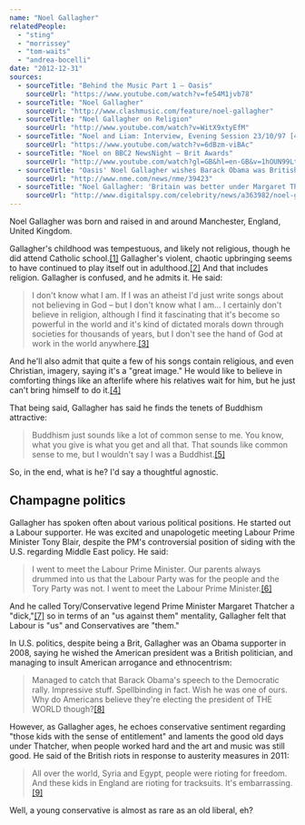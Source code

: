 ```yaml
---
name: "Noel Gallagher"
relatedPeople:
  - "sting"
  - "morrissey"
  - "tom-waits"
  - "andrea-bocelli"
date: "2012-12-31"
sources:
  - sourceTitle: "Behind the Music Part 1 – Oasis"
    sourceUrl: "https://www.youtube.com/watch?v=fe54M1jvb78"
  - sourceTitle: "Noel Gallagher"
    sourceUrl: "http://www.clashmusic.com/feature/noel-gallagher"
  - sourceTitle: "Noel Gallagher on Religion"
    sourceUrl: "http://www.youtube.com/watch?v=WitX9xtyEfM"
  - sourceTitle: "Noel and Liam: Interview, Evening Session 23/10/97 [4/6]"
    sourceUrl: "https://www.youtube.com/watch?v=6dBzm-viBAc"
  - sourceTitle: "Noel on BBC2 NewsNight – Brit Awards"
    sourceUrl: "http://www.youtube.com/watch?gl=GB&hl=en-GB&v=1hOUN99LtUg"
  - sourceTitle: "Oasis' Noel Gallagher wishes Barack Obama was British"
    sourceUrl: "http://www.nme.com/news/nme/39423"
  - sourceTitle: "Noel Gallagher: 'Britain was better under Margaret Thatcher.'"
    sourceUrl: "http://www.digitalspy.com/celebrity/news/a363982/noel-gallagher-britain-was-better-under-margaret-thatcher.html"
---
```


Noel Gallagher was born and raised in and around Manchester, England, United Kingdom.

Gallagher's childhood was tempestuous, and likely not religious, though he did attend Catholic school.<a class="source-citation" href="#https://www.youtube.com/watch?v=fe54M1jvb78" title="Behind the Music Part 1 – Oasis">[1]</a> Gallagher's violent, chaotic upbringing seems to have continued to play itself out in adulthood.<a class="source-citation" href="#https://www.youtube.com/watch?v=fe54M1jvb78" title="Behind the Music Part 1 – Oasis">[2]</a> And that includes religion. Gallagher is confused, and he admits it. He said:

>I don't know what I am. If I was an atheist I'd just write songs about not believing in God – but I don't know what I am… I certainly don't believe in religion, although I find it fascinating that it's become so powerful in the world and it's kind of dictated morals down through societies for thousands of years, but I don't see the hand of God at work in the world anywhere.<a class="source-citation" href="#http://www.clashmusic.com/feature/noel-gallagher" title="Noel Gallagher">[3]</a>

And he'll also admit that quite a few of his songs contain religious, and even Christian, imagery, saying it's a "great image." He would like to believe in comforting things like an afterlife where his relatives wait for him, but he just can't bring himself to do it.<a class="source-citation" href="#http://www.youtube.com/watch?v=WitX9xtyEfM" title="Noel Gallagher on Religion">[4]</a>

That being said, Gallagher has said he finds the tenets of Buddhism attractive:

>Buddhism just sounds like a lot of common sense to me. You know, what you give is what you get and all that. That sounds like common sense to me, but I wouldn't say I was a Buddhist.<a class="source-citation" href="#http://www.clashmusic.com/feature/noel-gallagher" title="Noel Gallagher">[5]</a>

So, in the end, what is he? I'd say a thoughtful agnostic.


## Champagne politics

Gallagher has spoken often about various political positions. He started out a Labour supporter. He was excited and unapologetic meeting Labour Prime Minister Tony Blair, despite the PM's controversial position of siding with the U.S. regarding Middle East policy. He said:

>I went to meet the Labour Prime Minister. Our parents always drummed into us that the Labour Party was for the people and the Tory Party was not. I went to meet the Labour Prime Minister.<a class="source-citation" href="#https://www.youtube.com/watch?v=6dBzm-viBAc" title="Noel and Liam: Interview, Evening Session 23/10/97 [4/6]">[6]</a>

And he called Tory/Conservative legend Prime Minister Margaret Thatcher a "dick,"<a class="source-citation" href="#http://www.youtube.com/watch?gl=GB&hl=en-GB&v=1hOUN99LtUg" title="Noel on BBC2 NewsNight – Brit Awards">[7]</a> so in terms of an "us against them" mentality, Gallagher felt that Labour is "us" and Conservatives are "them."

In U.S. politics, despite being a Brit, Gallagher was an Obama supporter in 2008, saying he wished the American president was a British politician, and managing to insult American arrogance and ethnocentrism:

>Managed to catch that Barack Obama's speech to the Democratic rally. Impressive stuff. Spellbinding in fact. Wish he was one of ours. Why do Americans believe they're electing the president of THE WORLD though?<a class="source-citation" href="#http://www.nme.com/news/nme/39423" title="Oasis&apos; Noel Gallagher wishes Barack Obama was British">[8]</a>

However, as Gallagher ages, he echoes conservative sentiment regarding "those kids with the sense of entitlement" and laments the good old days under Thatcher, when people worked hard and the art and music was still good. He said of the British riots in response to austerity measures in 2011:

>All over the world, Syria and Egypt, people were rioting for freedom. And these kids in England are rioting for tracksuits. It's embarrassing.<a class="source-citation" href="#http://www.digitalspy.com/celebrity/news/a363982/noel-gallagher-britain-was-better-under-margaret-thatcher.html" title="Noel Gallagher: &apos;Britain was better under Margaret Thatcher.&apos;">[9]</a>

Well, a young conservative is almost as rare as an old liberal, eh?